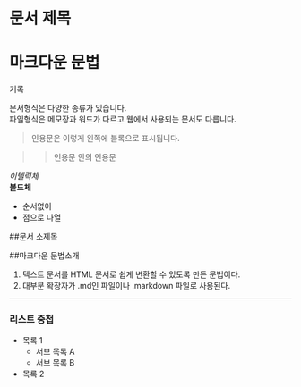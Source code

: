 <!--20190818_이재웅_5월7일-->
# 문서 제목  

# 마크다운 문법  

기록

문서형식은 다양한 종류가 있습니다.  
파일형식은 메모장과 워드가 다르고 웹에서 사용되는 문서도 다릅니다.  

> 인용문은 이렇게 왼쪽에 블록으로 표시됩니다.

>> 인용문 안의 인용문

*이텔릭체*  
**볼드체**

* 순서없이
* 점으로 나열

##문서 소제목

##마크다운 문법소개

1. 텍스트 문서를 HTML 문서로 쉽게 변환할 수 있도록 만든 문법이다.  
2. 대부분 확장자가 .md인 파일이나 .markdown 파일로 사용된다.  
___ 
 
### 리스트 중첩 
 
- 목록 1   
  - 서브 목록 A   
  - 서브 목록 B 
- 목록 2 


